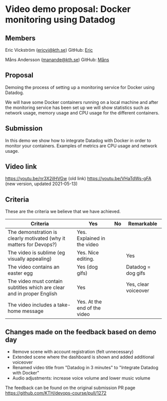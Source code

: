 # Video demo proposal: Docker monitoring using Datadog

## Members

Eric Vickström (ericvi@kth.se)
GitHub: [Eric](https://github.com/vickstrom)

Måns Andersson (manande@kth.se)
GitHub: [Måns](https://github.com/mansand1)

## Proposal
Demoing the process of setting up a monitoring service for Docker using
Datadog.

We will have some Docker containers running on a local machine and 
after the monitoring service has been set up we will show statistics
such as network usage, memory usage and CPU usage for the different 
containers.

## Submission
In this demo we show how to integrate Datadog with Docker in order to monitor 
your containers. Examples of metrics are CPU usage and network usage.

## Video link
https://youtu.be/nr3X2ilHVGw (old link)
https://youtu.be/VHaTdWs-gFA (new version, updated 2021-05-13)

## Criteria
These are the criteria we believe that we have achieved.

| Criteria  | Yes  | No  | Remarkable  |
|---|---|---|---|
| The demonstration is clearly motivated (why it matters for Devops?)  | Yes. Explained in the video  |   |   |
| The video is sublime (eg visually appealing)  | Yes. Nice editing.  |   | Yes  |
| The video contains an easter egg  | Yes (dog gifs)  |   | Datadog = dog gifs  |
| The video must contain subtitles which are clear and in proper English  | Yes  |   | Yes, clear voiceover |
| The video includes a take-home message  | Yes. At the end of the video  |   |   |

## Changes made on the feedback based on demo day
  - Remove scene with account registration (felt unnecessary)
  - Extended scene where the dashboard is shown and added additional voiceover
  - Renamed video title from "Datadog in 3 minutes" to "Integrate Datadog with Docker"
  - Audio adjustments: increase voice volume and lower music volume

The feedback can be found on the original submission PR page https://github.com/KTH/devops-course/pull/1272